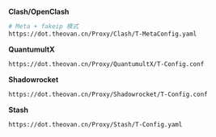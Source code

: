 **Clash/OpenClash**

```sh
# Meta + fakeip 模式
https://dot.theovan.cn/Proxy/Clash/T-MetaConfig.yaml
```

**QuantumultX**

```sh
https://dot.theovan.cn/Proxy/QuantumultX/T-Config.conf
```

**Shadowrocket**

```sh
https://dot.theovan.cn/Proxy/Shadowrocket/T-Config.conf
```

**Stash**

```sh
https://dot.theovan.cn/Proxy/Stash/T-Config.yaml
```
